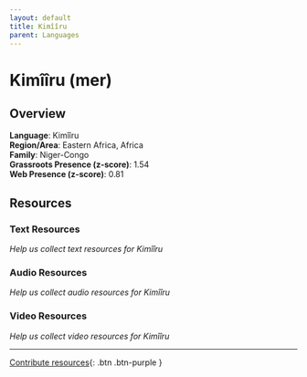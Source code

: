 ```yaml
---
layout: default
title: Kimîîru
parent: Languages
---
```


# Kimîîru (mer)

## Overview

**Language**: Kimîîru  
**Region/Area**: Eastern Africa, Africa  
**Family**: Niger-Congo  
**Grassroots Presence (z-score)**: 1.54  
**Web Presence (z-score)**: 0.81  

## Resources

### Text Resources
*Help us collect text resources for Kimîîru*

### Audio Resources
*Help us collect audio resources for Kimîîru*

### Video Resources
*Help us collect video resources for Kimîîru*

---

[Contribute resources](https://forms.office.com/e/1SfLJx3u1r){: .btn .btn-purple }
